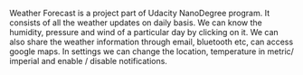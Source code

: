 Weather Forecast is a project part of Udacity NanoDegree program. It consists of all the weather updates on daily basis. We can know the humidity, pressure and wind of a particular day by clicking on it.
We can also share the weather information through email, bluetooth etc, can access google maps. In settings we can change the location, temperature in metric/ imperial and enable / disable notifications.
